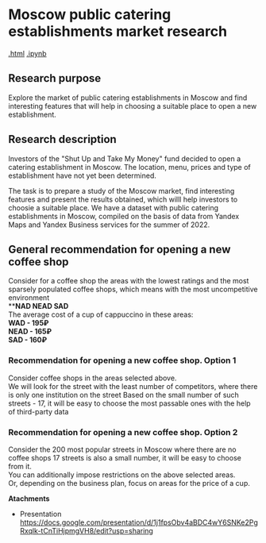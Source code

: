 # Moscow public catering establishments market research  

[.html](https://github.com/Lalerie/Portfolio/blob/main/Project_3_Catering_Moscow/Project9_2022.12.04_ver6_final.html)
[.ipynb](https://github.com/Lalerie/Portfolio/blob/main/Project_3_Catering_Moscow/Project9_2022.12.04_ver6_final.ipynb)

## Research purpose  
Explore the market of public catering establishments in Moscow and find interesting features that will help in choosing a suitable place to open a new establishment.

## Research description  
Investors of the "Shut Up and Take My Money" fund decided to open a catering establishment in Moscow. The location, menu, prices and type of establishment have not yet been determined.

The task is to prepare a study of the Moscow market, find interesting features and present the results obtained, which willl help investors to choosie a suitable place.
We have a dataset with public catering establishments in Moscow, compiled on the basis of data from Yandex Maps and Yandex Business services for the summer of 2022.

## General recommendation for opening a new coffee shop
Consider for a coffee shop the areas with the lowest ratings and the most sparsely populated coffee shops, which means with the most uncompetitive environment  
****NAD NEAD SAD**  
The average cost of a cup of cappuccino in these areas:  
**WAD - 195₽  
NEAD - 165₽  
SAD - 160₽**

### Recommendation for opening a new coffee shop. Option 1
Consider coffee shops in the areas selected above.  
We will look for the street with the least number of competitors, where there is only one institution on the street
Based on the small number of such streets - 17, it will be easy to choose the most passable ones with the help of third-party data

### Recommendation for opening a new coffee shop. Option 2
Consider the 200 most popular streets in Moscow where there are no coffee shops
17 streets is also a small number, it will be easy to choose from it.  
You can additionally impose restrictions on the above selected areas.  
Or, depending on the business plan, focus on areas for the price of a cup.

**Atachments**
- Presentation https://docs.google.com/presentation/d/1j1fpsObv4aBDC4wY6SNKe2PgRxqlk-tCnTiHjpmgVH8/edit?usp=sharing
